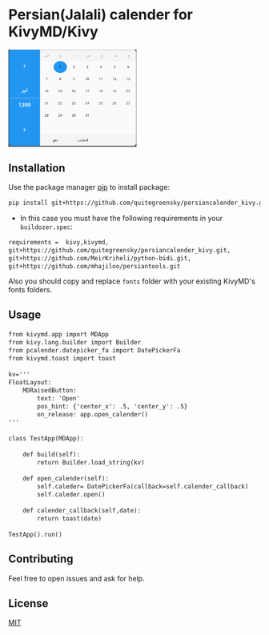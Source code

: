 # Persian(Jalali) calender for KivyMD/Kivy

<img align="center" width="256" src="https://raw.githubusercontent.com/quitegreensky/persiancalender_kivy/dev/images/showcase.png"/>

## Installation

Use the package manager [pip](https://pip.pypa.io/en/stable/) to install package:

```bash
pip install git+https://github.com/quitegreensky/persiancalender_kivy.git
```

- In this case you must have the following requirements in your ```buildozer.spec```:
```
requirements =  kivy,kivymd, git+https://github.com/quitegreensky/persiancalender_kivy.git, git+https://github.com/MeirKriheli/python-bidi.git, git+https://github.com/mhajiloo/persiantools.git
```

Also you should copy and replace ```fonts``` folder with your existing KivyMD's fonts folders.
## Usage

```
from kivymd.app import MDApp
from kivy.lang.builder import Builder 
from pcalender.datepicker_fa import DatePickerFa
from kivymd.toast import toast

kv='''
FloatLayout:
    MDRaisedButton:
        text: 'Open'
        pos_hint: {'center_x': .5, 'center_y': .5}
        on_release: app.open_calender()
'''

class TestApp(MDApp):

    def build(self):
        return Builder.load_string(kv)

    def open_calender(self):
        self.caleder= DatePickerFa(callback=self.calender_callback)
        self.caleder.open()

    def calender_callback(self,date):
        return toast(date)

TestApp().run()
```
 
## Contributing
Feel free to open issues and ask for help.

## License
[MIT](https://choosealicense.com/licenses/mit/)
